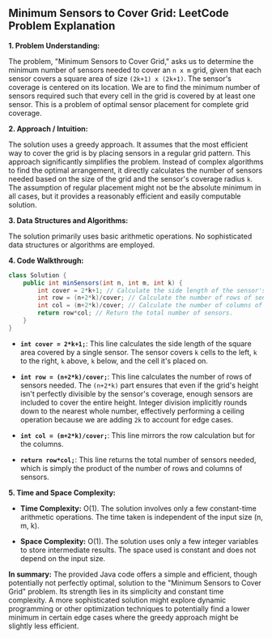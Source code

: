 ## Minimum Sensors to Cover Grid: LeetCode Problem Explanation

**1. Problem Understanding:**

The problem, "Minimum Sensors to Cover Grid," asks us to determine the minimum number of sensors needed to cover an `n x m` grid, given that each sensor covers a square area of size `(2k+1) x (2k+1)`.  The sensor's coverage is centered on its location.  We are to find the minimum number of sensors required such that every cell in the grid is covered by at least one sensor.  This is a problem of optimal sensor placement for complete grid coverage.

**2. Approach / Intuition:**

The solution uses a greedy approach. It assumes that the most efficient way to cover the grid is by placing sensors in a regular grid pattern. This approach significantly simplifies the problem. Instead of complex algorithms to find the optimal arrangement, it directly calculates the number of sensors needed based on the size of the grid and the sensor's coverage radius `k`.  The assumption of regular placement might not be the absolute minimum in all cases, but it provides a reasonably efficient and easily computable solution.

**3. Data Structures and Algorithms:**

The solution primarily uses basic arithmetic operations.  No sophisticated data structures or algorithms are employed.


**4. Code Walkthrough:**

```java
class Solution {
    public int minSensors(int n, int m, int k) {
        int cover = 2*k+1; // Calculate the side length of the sensor's coverage area.
        int row = (n+2*k)/cover; // Calculate the number of rows of sensors needed.  Ceiling division is implicitly used here.
        int col = (m+2*k)/cover; // Calculate the number of columns of sensors needed. Ceiling division is implicitly used here.
        return row*col; // Return the total number of sensors.
    }
}
```

* **`int cover = 2*k+1;`**: This line calculates the side length of the square area covered by a single sensor.  The sensor covers `k` cells to the left, `k` to the right, `k` above, `k` below, and the cell it's placed on.

* **`int row = (n+2*k)/cover;`**: This line calculates the number of rows of sensors needed.  The `(n+2*k)` part ensures that even if the grid's height isn't perfectly divisible by the sensor's coverage, enough sensors are included to cover the entire height. Integer division implicitly rounds down to the nearest whole number, effectively performing a ceiling operation because we are adding `2k` to account for edge cases.

* **`int col = (m+2*k)/cover;`**: This line mirrors the row calculation but for the columns.

* **`return row*col;`**: This line returns the total number of sensors needed, which is simply the product of the number of rows and columns of sensors.


**5. Time and Space Complexity:**

* **Time Complexity:** O(1). The solution involves only a few constant-time arithmetic operations.  The time taken is independent of the input size (n, m, k).

* **Space Complexity:** O(1). The solution uses only a few integer variables to store intermediate results. The space used is constant and does not depend on the input size.


**In summary:** The provided Java code offers a simple and efficient, though potentially not perfectly optimal, solution to the "Minimum Sensors to Cover Grid" problem. Its strength lies in its simplicity and constant time complexity.  A more sophisticated solution might explore dynamic programming or other optimization techniques to potentially find a lower minimum in certain edge cases where the greedy approach might be slightly less efficient.
